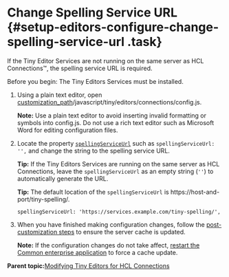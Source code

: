 # Change Spelling Service URL {#setup-editors-configure-change-spelling-service-url .task}

If the Tiny Editor Services are not running on the same server as HCL Connections™, the spelling service URL is required.

Before you begin: The Tiny Editors Services must be installed.

1.  Using a plain text editor, open [customization\_path](t_determine-customization-path.md)/javascript/tiny/editors/connections/config.js.

    **Note:** Use a plain text editor to avoid inserting invalid formatting or symbols into config.js. Do not use a rich text editor such as Microsoft Word for editing configuration files.

2.  Locate the property [`spellingServiceUrl`](r_config-js-sample.md#spellingServiceUrl) such as `spellingServiceUrl: '',` and change the string to the spelling service URL.

    **Tip:** If the Tiny Editors Services are running on the same server as HCL Connections, leave the `spellingServiceUrl` as an empty string \(`''`\) to automatically generate the URL.

    **Tip:** The default location of the `spellingServiceUrl` is https://host-and-port/tiny-spelling/.

    ```
    spellingServiceUrl: 'https://services.example.com/tiny-spelling/',
    ```

3.  When you have finished making configuration changes, follow the [post-customization steps](https://help.hcltechsw.com/connections/v6/admin/customize/t_admin_common_customize_postreq.html) to ensure the server cache is updated.

    **Note:** If the configuration changes do not take affect, [restart the Common enterprise application](t_restart-common-app.md) to force a cache update.


**Parent topic:**[Modifying Tiny Editors for HCL Connections](t_02-modify_00-summary.md)

